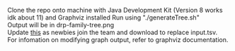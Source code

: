 Clone the repo onto machine with Java Development Kit (Version 8 works idk about 11) and Graphviz installed
Run using "./generateTree.sh"  
Output will be in drp-family-tree.png  
Update [this](https://docs.google.com/spreadsheets/d/1LTSBE2ad26P90knio9wkgSR8Wro8gLZImNfJvD2hB3Q/edit?usp=drive_web&ouid=118301218871794867912) as newbies join the team and download to replace input.tsv.  
For infomation on modifying graph output, refer to graphviz documentation.

